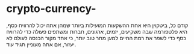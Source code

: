 # crypto-currency-
קודם כל, ביטקוין היא אחת ההשקעות המועילות ביותר שמהן אתה יכול להרוויח כסף, היא פלטפורמה שבה משקיעים, יזמים, ארגונים, חברות ומשתפים פעולה כדי להרוויח כסף כדי לשפר את רמת החיים למען מחר טוב יותר, כי אחד מקור הכנסה לעולם לא יעזור, אם אתה מעוניין תגיד עוד.
